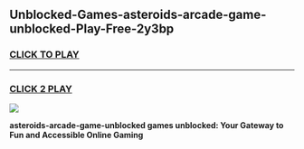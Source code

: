 
## Unblocked-Games-asteroids-arcade-game-unblocked-Play-Free-2y3bp
<h3>
<a href="https://premium76.site?title=asteroids-arcade-game-unblocked&ref=10A">CLICK TO PLAY</a></h3>
<hr>

<h3>
<a href="https://premium76.site?title=asteroids-arcade-game-unblocked&ref=10A">CLICK 2 PLAY</a>
  
</h3>

<a href="https://premium76.site?title=asteroids-arcade-game-unblocked&ref=10A"><img src="https://clearcache.store/games.png"></a>


**asteroids-arcade-game-unblocked games unblocked: Your Gateway to Fun and Accessible Online Gaming**
